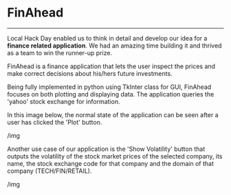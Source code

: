 # FinAhead
---

Local Hack Day enabled us to think in detail and develop our idea
for a **finance related application**. We had an amazing time building it
and thrived as a team to win the runner-up prize.

  FinAhead is a finance application that lets the user inspect the prices
  and make correct decisions about his/hers future investments.

Being fully implemented in python using TkInter class for GUI, FinAhead focuses
on both plotting and displaying data. The application queries the 'yahoo' stock exchange
for information.

  In this image below, the normal state of the application can be seen after a user
  has clicked the 'Plot' button.

/img

  Another use case of our application is the 'Show Volatility' button that outputs
  the volatility of the stock market prices of the selected company, its name, the stock
  exchange code for that company and the domain of that company (TECH/FIN/RETAIL).

/img

